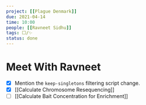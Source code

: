```yaml
---
project: [[Plague Denmark]]
due: 2021-04-14
time: 10:00
people: [[Ravneet Sidhu]]
tags: ⬜/✨  
status: done
---
```


# Meet With Ravneet

- [x] Mention the ```keep-singletons``` filtering script change.
- [x] [[Calculate Chromosome Resequencing]]
- [ ] [[Calculate Bait Concentration for Enrichment]]